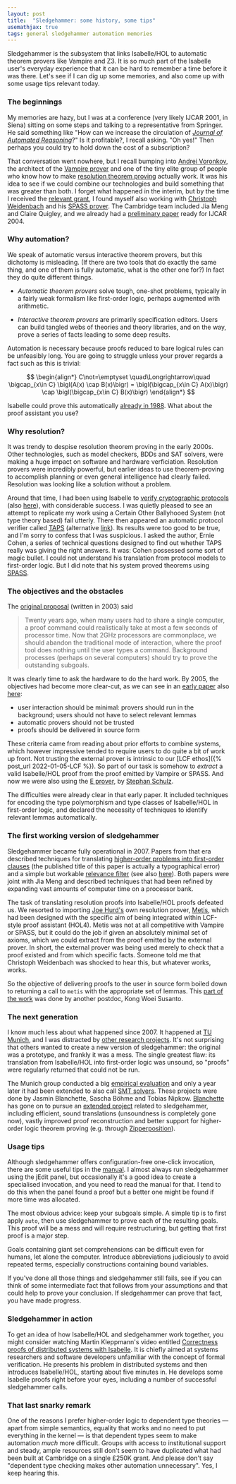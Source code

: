 ```yaml
---
layout: post
title:  "Sledgehammer: some history, some tips"
usemathjax: true
tags: general sledgehammer automation memories
---
```


Sledgehammer is the subsystem that links Isabelle/HOL to automatic theorem provers like Vampire and Z3. It is so much part of the Isabelle user's everyday experience that it can be hard to remember a time before it was there. Let's see if I can dig up some memories, and also come up with some usage tips relevant today.

### The beginnings

My memories are hazy, but I was at a conference (very likely IJCAR 2001, in Siena) sitting on some steps and talking to a representative from Springer. He said something like "How can we increase the circulation of [*Journal of Automated Reasoning*](https://www.springer.com/journal/10817)?" Is it profitable?, I recall asking. "Oh yes!" Then perhaps you could try to hold down the cost of a subscription?

That conversation went nowhere, but I recall bumping into [Andrei Voronkov](http://voronkov.com), the architect of the [Vampire prover](https://vprover.github.io) and one of the tiny elite group of people who know how to make [resolution theorem proving](/papers/bachmair-hbar-resolution.pdf) actually work. It was his idea to see if we could combine our technologies and build something that was greater than both. I forget what happened in the interim, but by the time I received the [relevant grant](https://www.cl.cam.ac.uk/~lp15/Grants/Automation/), I found myself also working with [Christoph Weidenbach](https://www.mpi-inf.mpg.de/departments/automation-of-logic/people/christoph-weidenbach) and his [SPASS prover](https://www.mpi-inf.mpg.de/departments/automation-of-logic/software/spass-workbench).
The Cambridge team included Jia Meng and Claire Quigley, and we already had a [preliminary paper](https://rdcu.be/cKaYp) ready for IJCAR 2004.

### Why automation?

We speak of automatic versus interactive theorem provers, but this dichotomy is misleading. (If there are two tools that do exactly the same thing, and one of them is fully automatic, what is the other one for?) In fact they do quite different things.

* *Automatic theorem provers* solve tough, one-shot problems, typically in a fairly weak formalism like first-order logic, perhaps augmented with arithmetic.

* *Interactive theorem provers* are primarily specification editors. Users can build tangled webs of theories and theory libraries, and on the way, prove a series of facts leading to some deep results.

Automation is necessary because proofs reduced to bare logical rules can be unfeasibly long. You are going to struggle unless your prover regards a fact such as this is trivial:

$$
\begin{align*}
C\not=\emptyset \quad\Longrightarrow\quad \bigcap_{x\in C} \bigl(A(x) \cap B(x)\bigr) =
       \bigl(\bigcap_{x\in C} A(x)\bigr)  \cap  \bigl(\bigcap_{x\in C} B(x)\bigr)
\end{align*}
$$

Isabelle could prove this automatically [already in 1988](https://rdcu.be/cIK8P). What about the proof assistant you use?

### Why resolution?

It was trendy to despise resolution theorem proving in the early 2000s. Other technologies, such as model checkers, BDDs and SAT solvers, were making a huge impact on software and hardware verficiation.
Resolution provers were incredibly powerful, but earlier ideas to use theorem-proving to accomplish planning or even general intelligence had clearly failed. Resolution was looking like a solution without a problem.

Around that time, I had been using Isabelle to [verify cryptographic protocols](https://doi.org/10.3233/JCS-1998-61-205) (also [here](https://www.cl.cam.ac.uk/~lp15/papers/Auth/jcs.pdf)), with considerable success. I was quietly pleased to see an attempt to replicate my work using a Certain Other Ballyhooed System (not type theory based) fail utterly.
There then appeared an automatic protocol verifier called
[TAPS](https://doi.org/10.3233/JCS-2003-11203) (alternative [link](http://laser.inf.ethz.ch/2004/papers/cohen/paper2.pdf)).
Its results were too good to be true, and I'm sorry to confess that I was suspicious. I asked the author, Ernie Cohen, a series of technical questions designed to find out whether TAPS really was giving the right answers.
It was: Cohen possessed some sort of magic bullet. I could not understand his translation from protocol models to first-order logic. But I did note that his system proved theorems using [SPASS](https://www.mpi-inf.mpg.de/departments/automation-of-logic/software/spass-workbench).

### The objectives and the obstacles

The [original proposal](https://www.cl.cam.ac.uk/~lp15/Grants/Automation/case.pdf) (written in 2003) said

> Twenty years ago, when many users had to share a single computer, a proof command could realistically take at most a few seconds of processor time. Now that 2GHz processors are commonplace, we should abandon the traditional mode of interaction, where the proof tool does nothing until the user types a command. Background processes (perhaps on several computers) should try to prove the outstanding subgoals.

It was clearly time to ask the hardware to do the hard work.
By 2005, the objectives had become more clear-cut, as we can see in an
[early paper](https://doi.org/10.1016/j.ic.2005.05.010)
also [here](https://www.cl.cam.ac.uk/~lp15/papers/Automation/info-and-comp.pdf):

* user interaction should be minimal:
 provers should run in the background;
 users should not have to select relevant lemmas
* automatic provers should not be trusted
* proofs should be delivered in source form

These criteria came from reading about prior efforts to combine systems, which however impressive tended to require users to do quite a bit of work up front. Not trusting the external prover is intrinsic to our [LCF ethos]({% post_url 2022-01-05-LCF %}).
So part of our task is somehow to *extract* a valid Isabelle/HOL proof from the proof emitted by Vampire or SPASS.
And now we were also using the [E prover](https://wwwlehre.dhbw-stuttgart.de/~sschulz/E/E.html), by [Stephan Schulz](https://wwwlehre.dhbw-stuttgart.de/~sschulz/DHBW_Stephan_Schulz/Stephan_Schulz.html).

The difficulties were already clear in that early paper. It included techniques for encoding the type polymorphism and type classes of Isabelle/HOL in first-order logic, and declared the necessity of techniques to identify relevant lemmas automatically.

### The first working version of sledgehammer

Sledgehammer became fully operational in 2007. Papers from that era described techniques for translating [higher-order problems into first-order clauses](https://rdcu.be/cKr2w) (the published title of this paper is actually a typographical error) and
a simple but workable [relevance filter](https://doi.org/10.1016/j.jal.2007.07.004) (see also [here](https://www.cl.cam.ac.uk/~lp15/papers/Automation/filtering-jal.pdf)).
Both papers were joint with Jia Meng and described techniques that had been refined by expanding vast amounts of computer time on a processor bank.

The task of translating resolution proofs into Isabelle/HOL proofs defeated us. We resorted to importing [Joe Hurd's](http://www.gilith.com) own resolution prover, [Metis](http://www.gilith.com/metis/), which had been designed with the specific aim of being integrated within LCF-style proof assistant (HOL4). Metis was not at all competitive with Vampire or SPASS, but it could do the job if given an absolutely minimal set of axioms, which we could extract from the proof emitted by the external prover. In short, the external prover was being used merely to check that a proof existed and from which specific facts. Someone told me that Christoph Weidenbach was shocked to hear this, but whatever works, works.

So the objective of delivering proofs to the user in source form boiled down to returning a call to `metis` with the appropriate set of lemmas. This [part of the work](https://rdcu.be/cKr4U) was done by another postdoc, Kong Woei Susanto.

### The next generation

I know much less about what happened since 2007. It happened at [TU Munich](https://www.in.tum.de/en/cover-page/), and I was distracted by [other research projects](https://www.cl.cam.ac.uk/~lp15/papers/Arith/).
It's not surprising that others wanted to create a new version of sledgehammer: the original was a prototype, and frankly it was a mess. The single greatest flaw: its translation from Isabelle/HOL into first-order logic was unsound, so "proofs" were regularly returned that could not be run.

The Munich group conducted a big [empirical evaluation](https://rdcu.be/cKr5t) and only a year later it had been extended to also call [SMT solvers](https://rdcu.be/cKr74).
These projects were done by Jasmin Blanchette, Sascha Böhme and Tobias Nipkow.
[Blanchette](https://www.cs.vu.nl/~jbe248/) has gone on to pursue an [extended project](https://matryoshka-project.github.io) related to sledgehammer, including efficient, sound translations (unsoundness is completely gone now), vastly improved proof reconstruction and better support for higher-order logic theorem proving (e.g. through [Zipperposition](https://github.com/sneeuwballen/zipperposition)).

### Usage tips

Although sledgehammer offers configuration-free one-click invocation, there are some useful tips in the [manual](https://isabelle.in.tum.de/doc/sledgehammer.pdf).
I almost always run sledgehammer using the jEdit panel, but occasionally it's a good idea to create a specialised invocation, and you need to read the manual for that.
I tend to do this when the panel found a proof but a better one might be found if more time was allocated.

The most obvious advice: keep your subgoals simple. A simple tip is to first apply `auto`, then use sledgehammer to prove each of the resulting goals. This proof will be a mess and will require restructuring, but getting that first proof is a major step.

Goals containing giant set comprehensions can be difficult even for humans, let alone the computer.
Introduce abbreviations judiciously to avoid repeated terms, especially constructions containing bound variables.

If you've done all those things and sledgehammer still fails, see if you can think of some intermediate fact that follows from your assumptions and that could help to prove your conclusion. If sledgehammer can prove that fact, you have made progress.

### Sledgehammer in action

To get an idea of how Isabelle/HOL and sledgehammer work together, you might consider watching Martin Kleppmann's video entitled [Correctness proofs of distributed systems with Isabelle](https://martin.kleppmann.com/2019/09/14/strange-loop-isabelle.html).
It is chiefly aimed at systems researchers and software developers unfamiliar with the concept of formal verification.
He presents his problem in distributed systems and then introduces Isabelle/HOL, starting about five minutes in. He develops some Isabelle proofs right before your eyes, including a number of successful sledgehammer calls.

### That last snarky remark

One of the reasons I prefer higher-order logic to dependent type theories — apart from simple semantics, equality that works and no need to put everything in the kernel — is that dependent types seem to make automation *much* more difficult. Groups with access to institutional support and steady, ample resources still don't seem to have duplicated what had been built at Cambridge on a single £250K grant.
And please don't say "dependent type checking makes other automation unnecessary". Yes, I keep hearing this.
